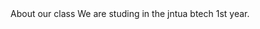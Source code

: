 
<html>
  <head>
    About our class
  </head>
  <body>
    We are studing in the jntua btech 1st year.
  </body>
  </html>
  

